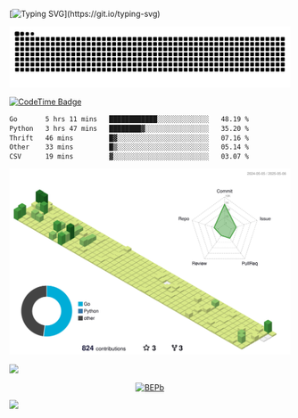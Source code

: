 [![Typing SVG](https://readme-typing-svg.demolab.com?font=JetBrains+Mono&duration=3000&center=true&vCenter=true&multiline=true&repeat=false&width=800&height=80&lines=Welcome+to+KevinMatt's+workshop;Do+not+go+gentle+into+that+good+night.)](https://git.io/typing-svg)

![snake-grid](https://raw.githubusercontent.com/kevinmatthe/kevinmatthe/output/github-contribution-grid-snake-dark.svg)

[![CodeTime Badge](https://img.shields.io/endpoint?style=flat-square&color=222&url=https%3A%2F%2Fapi.codetime.dev%2Fshield%3Fid%3D30418%26project%3D%26in=0)](https://codetime.dev)

<!--START_SECTION:waka-->

```txt
Go       5 hrs 11 mins   ████████████░░░░░░░░░░░░░   48.19 %
Python   3 hrs 47 mins   ████████▓░░░░░░░░░░░░░░░░   35.20 %
Thrift   46 mins         █▓░░░░░░░░░░░░░░░░░░░░░░░   07.16 %
Other    33 mins         █▒░░░░░░░░░░░░░░░░░░░░░░░   05.14 %
CSV      19 mins         ▓░░░░░░░░░░░░░░░░░░░░░░░░   03.07 %
```

<!--END_SECTION:waka-->

<!--   profile-green-animate -->
![](./profile-3d-contrib/profile-green-animate.svg)

<!--  2d history skills -->
<img src="https://cr-skills-chart-widget.azurewebsites.net/api/api?username=kevinmatthe" width="auto"></img>

<p align="center"> 
<a href="https://github.com/ryo-ma/github-profile-trophy"><img src="https://github-profile-trophy.vercel.app/?username=kevinmatthe" alt="BEPb" /></a>
</p>

<img src="https://cr-ss-service.azurewebsites.net/api/ScreenShot?widget=summary&username=kevinmatthe" width="auto"></img>
